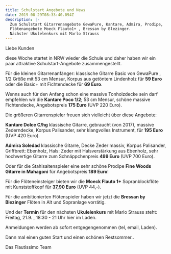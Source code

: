 ```yaml
---
title: Schulstart Angebote und News
date: 2019-08-29T08:33:40.094Z
description: |-
  Zum Schulstart Gitarrenangebote GewaPure, Kantare, Admira, Prodipe, 
  Flötenangebote Moeck Flauto1+ , Bressan by Blezinger.
  Nächster Ukulelenkurs mit Marlo Strauss
---
```

Liebe Kunden

diese  Woche startet in NRW wieder die Schule und daher haben wir ein paar attraktive Schulstart-Angebote zusammengestellt.

Für die kleinen Gitarrenanfänger:   klassische Gitarre Basic von GewaPure , 1/2 Größe mit 53 cm Mensur, Korpus aus getöntem  Lindenholz für **59 Euro** oder  die Basic+ mit Fichtendecke für **69 Euro**. 

Wenns auch für den Anfang schon eine massive Tonholzdecke sein darf empfehlen wir die **Kantare Poco 1/2**; 53 cm Mensur, schöne massive Fichtendecke, Angebotspreis **175 Euro** (UVP 220 Euro).

Die größeren Gitarrenspieler freuen sich vielleicht über diese Angebote:

**Kantare Dolce C/hg** klassische Gitarre, gebraucht (von 2017),  massive Zederndecke, Korpus Palisander, sehr klangvolles Instrument, für **195 Euro** (UVP 420 Euro).

**Admira Soledad**  klassische Gitarre, Decke Zeder massiv, Korpus Palisander, Griffbrett: Ebenholz, Hals: Zeder mit Halsverstärkung aus Ebenholz, sehr hochwertige Gitarre zum Schnäppchenpreis **499 Euro** (UVP 700 Euro).

Oder für die Stahlsaitenspieler eine sehr schöne Prodipe **Fine Woods Gitarre in Mahagoni** für Angebotspreis **189 Euro**!

Für die Flöteneinsteiger bieten wir die **Moeck Flauto 1+** Sopranblockflöte mit Kunststoffkopf für **37,90 Euro** (UVP 44,-).

Für die ambitionierten Flötenspieler haben wir jetzt die **Bressan by Blezinger** Flöten in Alt und Sopranlage vorrätig. 

Und der **Termin** für den nächsten **Ukulelenkurs** mit Marlo Strauss steht: Freitag, 21.9. , 18:30 - 21 Uhr hier im Laden. 

Anmeldungen werden ab sofort entgegengenommen (tel, email, Laden). 

Dann mal einen guten Start und einen schönen Restsommer..

Das Flautissimo Team
